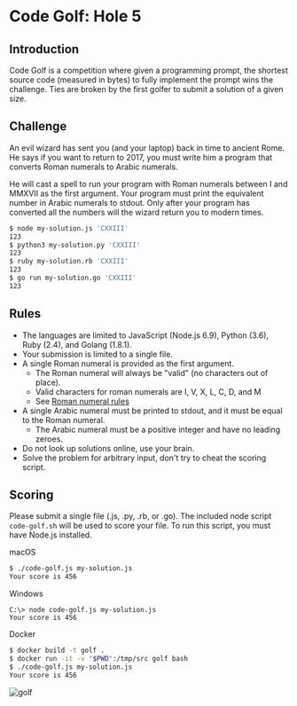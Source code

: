 Code Golf: Hole 5
===========================

## Introduction

Code Golf is a competition where given a programming prompt, the shortest source code (measured in bytes) to fully implement the prompt wins the challenge. Ties are broken by the first golfer to submit a solution of a given size.

## Challenge

An evil wizard has sent you (and your laptop) back in time to ancient Rome. He says if you want to return to 2017, you must write him a program that converts Roman numerals to Arabic numerals.

He will cast a spell to run your program with Roman numerals between I and MMXVII as the first argument. Your program must print the equivalent number in Arabic numerals to stdout. Only after your program has converted all the numbers will the wizard return you to modern times.

```bash
$ node my-solution.js 'CXXIII'
123
$ python3 my-solution.py 'CXXIII'
123
$ ruby my-solution.rb 'CXXIII'
123
$ go run my-solution.go 'CXXIII'
123
```

## Rules

* The languages are limited to JavaScript (Node.js 6.9), Python (3.6), Ruby (2.4), and Golang (1.8.1).
* Your submission is limited to a single file.
* A single Roman numeral is provided as the first argument.
    * The Roman numeral will always be "valid" (no characters out of place).
    * Valid characters for roman numerals are I, V, X, L, C, D, and M
    * See [Roman numeral rules](http://www.novaroma.org/via_romana/numbers.html)
* A single Arabic numeral must be printed to stdout, and it must be equal to the Roman numeral.
  * The Arabic numeral must be a positive integer and have no leading zeroes.
* Do not look up solutions online, use your brain. 
* Solve the problem for arbitrary input, don't try to cheat the scoring script.

## Scoring

Please submit a single file (.js, .py, .rb, or .go). The included node script `code-golf.sh` will be used to score your file. To run this script, you must have Node.js installed.

macOS
```bash
$ ./code-golf.js my-solution.js
Your score is 456
```

Windows
```
C:\> node code-golf.js my-solution.js
Your score is 456
```

Docker
```bash
$ docker build -t golf .
$ docker run -it -v "$PWD":/tmp/src golf bash
$ ./code-golf.js my-solution.js
Your score is 456
```

![golf](https://adamsarson.files.wordpress.com/2013/06/club-flying.gif?w=980)
